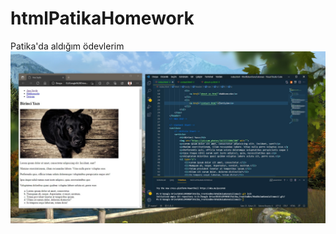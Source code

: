 # htmlPatikaHomework
Patika'da aldığım ödevlerim
![Project Screenshot](/img/projectScreenshot.jpg "A shot of the project")